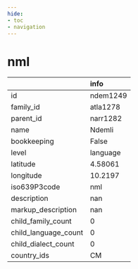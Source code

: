 ```yaml
---
hide:
- toc
- navigation
---
```

# nml
|                      | info     |
|:---------------------|:---------|
| id                   | ndem1249 |
| family_id            | atla1278 |
| parent_id            | narr1282 |
| name                 | Ndemli   |
| bookkeeping          | False    |
| level                | language |
| latitude             | 4.58061  |
| longitude            | 10.2197  |
| iso639P3code         | nml      |
| description          | nan      |
| markup_description   | nan      |
| child_family_count   | 0        |
| child_language_count | 0        |
| child_dialect_count  | 0        |
| country_ids          | CM       |